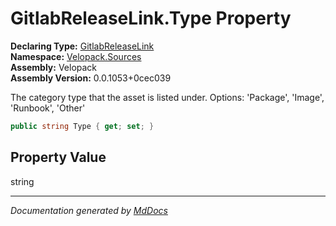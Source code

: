 ﻿<!--  
  <auto-generated>   
    The contents of this file were generated by a tool.  
    Changes to this file may be list if the file is regenerated  
  </auto-generated>   
-->

# GitlabReleaseLink.Type Property

**Declaring Type:** [GitlabReleaseLink](../index.md)  
**Namespace:** [Velopack.Sources](../../index.md)  
**Assembly:** Velopack  
**Assembly Version:** 0.0.1053+0cec039

The category type that the asset is listed under. Options: 'Package', 'Image', 'Runbook', 'Other'

```csharp
public string Type { get; set; }
```

## Property Value

string

___

*Documentation generated by [MdDocs](https://github.com/ap0llo/mddocs)*
